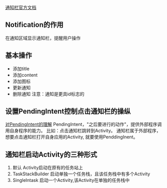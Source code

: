 [通知栏官方文档](https://developer.android.com/guide/topics/ui/notifiers/notifications.html)

## Notification的作用
在通知区域显示通知栏，提醒用户操作

## 基本操作
+ 添加title
+ 添加content
+ 添加图标
+ 更新通知
+ 删除通知
注意：通知是更具id标志的

## 设置PendingIntent控制点击通知栏的操纵
[对PendingIntent的理解](https://www.jianshu.com/p/4a8fc0b78094)
PendingIntent，"之后要进行的动作"，提供外部程序调用自身程序的能力。
比如：点击通知栏跳转到Activity。
通知栏属于外部程序，想要点击通知栏打开自身应用的Activity,
就要使用PenddingInent。


## 通知栏启动Activity的三种形式
1. 默认
   Activity启动在原有的任务站上
2. TaskStackBuilder
   启动单独一个任务栈，且该任务栈中有多个Activity
3. SingleIntask
   启动一个Activity,该Activity在单独的任务栈中